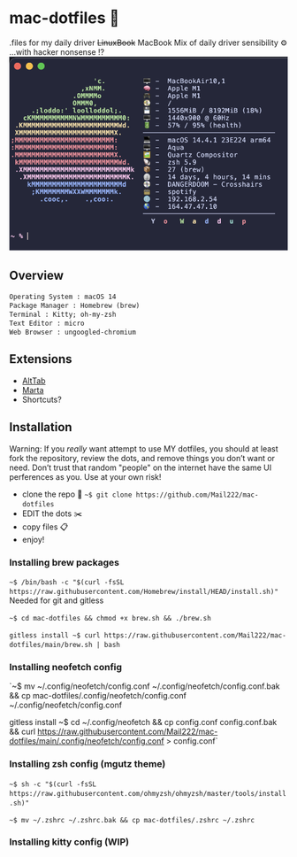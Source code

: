 # mac-dotfiles 🔧
.files for my daily driver ~~LinuxBook~~ MacBook
Mix of daily driver sensibility ⚙️
...with hacker nonsense ⁉️
![Neofetch](/MacNeofetchExample.png "Desktop")
## Overview

    Operating System : macOS 14
    Package Manager : Homebrew (brew)
    Terminal : Kitty; oh-my-zsh
    Text Editor : micro
    Web Browser : ungoogled-chromium
## Extensions
- [AltTab](https://github.com/lwouis/alt-tab-macos)
- [Marta](https://marta.sh/)
- Shortcuts?
## Installation
Warning: If you *really* want attempt to use MY dotfiles, you should at least fork the repository, review the dots, and remove things you don’t want or need. Don’t trust that random "people" on the internet have the same UI perferences as you. Use at your own risk!

- clone the repo 📝
`~$ git clone https://github.com/Mail222/mac-dotfiles`
- EDIT the dots ✂️
- copy files 📋
- enjoy!

### Installing brew packages
`~$ /bin/bash -c "$(curl -fsSL https://raw.githubusercontent.com/Homebrew/install/HEAD/install.sh)"` Needed for git and gitless

`~$ cd mac-dotfiles && chmod +x brew.sh && ./brew.sh`

`gitless install
~$ curl https://raw.githubusercontent.com/Mail222/mac-dotfiles/main/brew.sh | bash`
### Installing neofetch config
`~$ mv ~/.config/neofetch/config.conf ~/.config/neofetch/config.conf.bak && cp mac-dotfiles/.config/neofetch/config.conf ~/.config/neofetch/config.conf

gitless install
~$ cd ~/.config/neofetch && cp config.conf config.conf.bak && curl https://raw.githubusercontent.com/Mail222/mac-dotfiles/main/.config/neofetch/config.conf > config.conf`
### Installing zsh config (mgutz theme)
`~$ sh -c "$(curl -fsSL https://raw.githubusercontent.com/ohmyzsh/ohmyzsh/master/tools/install.sh)"`

`~$ mv ~/.zshrc ~/.zshrc.bak && cp mac-dotfiles/.zshrc ~/.zshrc`
### Installing kitty config (WIP)
